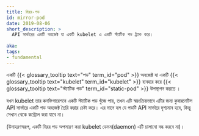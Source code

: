```yaml
---
title: মিরর-পড
id: mirror-pod
date: 2019-08-06
short_description: >
  API সার্ভারের একটি অবজেক্ট যা একটি kubelet এ একটি স্ট্যাটিক পড ট্র্যাক করে।
  
aka: 
tags:
- fundamental 
---
```


একটি {{< glossary_tooltip text="পড" term_id="pod" >}} অবজেক্ট যা একটি {{< glossary_tooltip text="kubelet" term_id="kubelet" >}}
ব্যবহার করে {{< glossary_tooltip text="স্ট্যাটিক পড" term_id="static-pod" >}} উপস্থাপন করতে ।

<!more>

যখন kubelet তার কনফিগারেশনে একটি স্ট্যাটিক পড খুঁজে পায়, তখন এটি স্বয়ংক্রিয়ভাবে
এটির জন্য কুবারনেটিস API সার্ভারে একটি পড অবজেক্ট তৈরি করার চেষ্টা করে।
এর মানে হল যে পডটি API সার্ভারে দৃশ্যমান হবে, কিন্তু সেখান থেকে কন্ট্রোল করা যাবে না।

(উদাহরণস্বরূপ, একটি মিরর পড অপসারণ করা kubelet ডেমন(daemon) এটি চালানো বন্ধ করবে না)।
